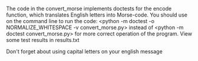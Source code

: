 The code in the convert_morse implements doctests for the encode function, which translates English letters into Morse-code.
You should use on the command line to run the code:
<python -m doctest -o NORMALIZE_WHITESPACE -v convert_morse.py>
instead of 
<python -m doctest convert_morse.py>
for more correct operation of the program. View some test results in results.txt

Don't forget about using capital letters on your english message 
